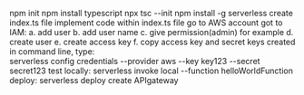 npm init
npm install typescript
npx tsc --init
npm install -g serverless
create index.ts file
implement code within index.ts file
go to AWS account
got to IAM:
    a. add user
    b. add user name
    c. give permission(admin) for example
    d. create user
    e. create access key
    f. copy access key and secret keys created
in command line, type:  
    serverless config credentials --provider aws --key key123 --secret secret123
test locally:
    serverless invoke local --function helloWorldFunction
deploy:
    serverless deploy
create APIgateway


